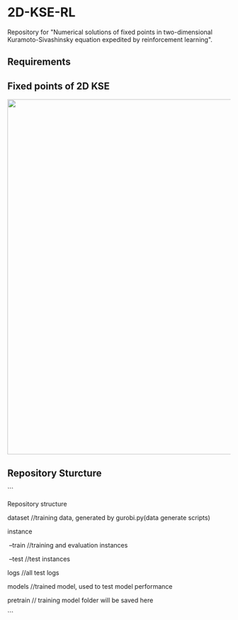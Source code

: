 # 2D-KSE-RL

Repository for "Numerical solutions of fixed points in two-dimensional Kuramoto-Sivashinsky equation expedited by reinforcement learning".

## Requirements






## Fixed points of 2D KSE


<img src="Result_Presentation\Parameters.png" width="800">

## Repository Sturcture

​```

Repository structure

dataset                 //training data, generated by gurobi.py(data generate scripts)

instance

​	–train                 //training and evaluation instances 

​	–test                  //test instances

logs                    //all test logs

models                 //trained model,  used to test model performance

pretrain                // training model folder will be saved here

​```




